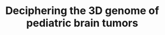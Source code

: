---
affilliation: WEILL MEDICAL COLL OF CORNELL UNIV
description: 'Pediatric brain tumors are the most frequent cause of morbidity in children
  with solid tumors. Importantly, the aggressive therapeutic regiments often lead
  to debilitating neurological effects. The realization that developmental processes
  critical to brain development are also deregulated in cancer has provided new hope
  for understanding and treating brain tumors. Indeed, single cell-RNAseq analyses
  have further demonstrated the role of defects in lineage determination for pediatric
  brain tumors. To discover novel drivers of tumorigenesis, we will focus on the function
  of three-dimensional (3D) genome folding in pediatric brain tumors. Indeed, 3D chromatin
  interactions are involved in gene expression regulation, and changes in genome folding
  are linked to cell identity acquisition during development. While there is increasing
  interest in elucidating the function of 3D genome architecture during developmental
  processes and in cancer, how the 3D genome is organized in different pediatric brain
  tumors and its roles in tumor formation and progression are unknown. We hypothesize
  that disrupted 3D genome folding during embryonic or postnatal development alters
  gene expression leading to abnormal cell differentiation and tumorigenesis in the
  developing brain. To test our hypothesis, we will comprehensively interrogate the
  genomes of pediatric brain tumors for non-coding variants that may affect 3D genome
  folding. We will use a deep-learning model called Akita that predicts 3D chromatin
  interaction frequencies from genome sequence alone. Because Akita only requires
  DNA sequence as input, we can predict the effect of any variant within a single
  framework that accommodates single-nucleotide variants (SNVs), insertion/deletions
  (indels), and structural variation (SVs). Akita will be used with pediatric brain
  whole genome sequences (WGS) from Gabriella Miller Kids First (KF) plus chromatin
  capture, epigenetic, and expression data from the 4D Nucleome (4DN) and Genotype-Tissue
  Expression (GTEx) programs in the following aims: 1) Determine the 3D genome architecture
  of Atypical teratoid/rhabdoid tumor AT/RT tumors. We have initiated our study using
  AT/RT, tumors thought to be due to defects in early development11 and the most common
  brain tumor in children less than six months of age. 1.A. We will develop a bioinformatics
  pipeline that uses Akita to quantify how much a genetic variant is predicted to
  disrupt 3D chromatin interactions in AT/RT tumors. 1.B. We will validate and determine
  the functional relevance of 3D genomic folding disruptions observed in AT/RT tumors.
  2) Determine the 3D genome architecture of malignant pediatric tumors. We will extend
  our analyses with Akita to additional malignant pediatric brain tumors, focusing
  for this pilot project on the most malignant and treatment refractory tumors. This
  innovative project, using a new deep-learning tool Akita, will lead to, novel research
  hypotheses and will accelerate the discovery of additional regulators of pediatric
  cancer tumorigenesis and thus to potential therapeutic strategies for these devastating
  diseases.'
end_date: '2024-09-19T12:00:00-04:00'
grant_num: R03OD034499
pi: RESNICK, ADAM CAIN, DORRESTEIN, PIETER C (contact)
title: Deciphering the 3D genome of pediatric brain tumors
website: https://github.com/ketringjoni/SuPreMo
---